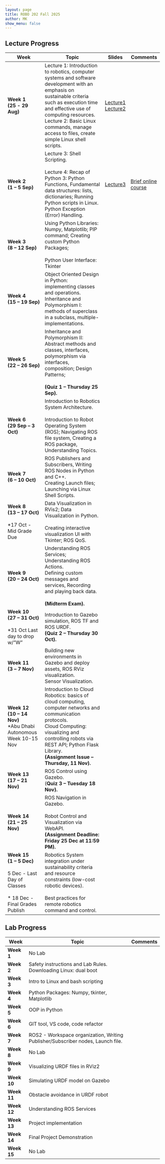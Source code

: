 ```yaml
---
layout: page
title: ROBO 202 Fall 2025
author: MK
show_menu: false
---
```

## Lecture Progress

| Week                                                                                                      | Topic                                                                                                                                                                                                                                                                                     | Slides                                                                                                                                                                                                                               | Comments                                                                                                               |
| --------------------------------------------------------------------------------------------------------- | ----------------------------------------------------------------------------------------------------------------------------------------------------------------------------------------------------------------------------------------------------------------------------------------- | ------------------------------------------------------------------------------------------------------------------------------------------------------------------------------------------------------------------------------------ | ---------------------------------------------------------------------------------------------------------------------- |
| **Week 1<br>(25** **- 29 Aug)**                                                                           | Lecture 1: Introduction to robotics, computer systems and software development with an emphasis on sustainable criteria such as execution time and effective use of computing resources.  <br>Lecture 2: Basic Linux commands, manage access to files, create simple Linux shell scripts. | [Lecture1](https://docs.google.com/presentation/d/18_A0ejGC9fcZo-8r-isfLq9Y1AO2VSgJsS35wjUQ06E/edit?usp=sharing)<br>[Lecture2](https://docs.google.com/presentation/d/13SxGQ2Nw_jfmPkYjhP_uX3k7inBO9ZdHJYvrZXdj2gw/edit?usp=sharing) |                                                                                                                        |
| **Week 2**<br>**(1 – 5 Sep)**                                                                             | Lecture 3: Shell Scripting.<br><br>Lecture 4: Recap of Python 3: Python Functions, Fundamental data structures: lists, dictionaries; Running Python scripts in Linux. Python Exception (Error) Handling.                                                                                  | [Lecture3](https://docs.google.com/presentation/d/1GY_4RNX1wNPawWfLoAb4LYVPoiJ8dsnOBFTNX8zgUgY/edit?usp=sharing)                                                                                                                     | [Brief online course](https://www.theconstruct.ai/robotigniteacademy_learnros/ros-courses-library/linux-for-robotics/) |
| **Week 3** <br>**(8 – 12 Sep)**                                                                           | Using Python Libraries: Numpy, Matplotlib; PIP command; Creating custom Python Packages;<br><br>Python User Interface: Tkinter                                                                                                                                                            |                                                                                                                                                                                                                                      |                                                                                                                        |
| **Week 4** <br>**(15 – 19 Sep)**                                                                          | Object Oriented Design in Python: implementing classes and operations.  <br>Inheritance and Polymorphism I: methods of superclass in a subclass, multiple-implementations.                                                                                                                |                                                                                                                                                                                                                                      |                                                                                                                        |
| **Week 5** <br>**(22 – 26 Sep)**                                                                          | Inheritance and Polymorphism II: Abstract methods and classes, interfaces, polymorphism via interfaces, composition; Design Patterns;<br><br>**(Quiz 1 – Thursday 25 Sep).**                                                                                                              |                                                                                                                                                                                                                                      |                                                                                                                        |
| **Week 6** <br>**(29 Sep – 3 Oct)**                                                                       | Introduction to Robotics System Architecture.<br><br>Introduction to Robot Operating System (ROS); Navigating ROS file system, Creating a ROS package, Understanding Topics.                                                                                                              |                                                                                                                                                                                                                                      |                                                                                                                        |
| **Week 7** <br>**(6 – 10 Oct)**                                                                           | ROS Publishers and Subscribers, Writing ROS Nodes in Python and C++.  <br>Creating Launch files; Launching via Linux Shell Scripts.                                                                                                                                                       |                                                                                                                                                                                                                                      |                                                                                                                        |
| **Week 8** <br>**(13 – 17 Oct)**<br><br>*17 Oct - Mid Grade Due                                           | Data Visualization in RVis2; Data Visualization in Python.<br><br>Creating interactive visualization UI with Tkinter; ROS QoS.                                                                                                                                                            |                                                                                                                                                                                                                                      |                                                                                                                        |
| **Week 9** <br>**(20 – 24 Oct)**                                                                          | Understanding ROS Services; Understanding ROS Actions.  <br>Defining custom messages and services, Recording and playing back data.<br>  <br>**(Midterm Exam).**                                                                                                                          |                                                                                                                                                                                                                                      |                                                                                                                        |
| **Week 10** <br>**(27 – 31 Oct)**<br><br>*31 Oct Last day to drop w/”W”                                   | Introduction to Gazebo simulation, ROS TF and ROS URDF.  <br>**(Quiz 2 – Thursday 30 Oct).**                                                                                                                                                                                              |                                                                                                                                                                                                                                      |                                                                                                                        |
| **Week 11 <br>(3** **– 7 Nov)**                                                                           | Building new environments in Gazebo and deploy assets, ROS RViz visualization.  <br>Sensor Visualization.                                                                                                                                                                                 |                                                                                                                                                                                                                                      |                                                                                                                        |
| **Week 12** <br>**(10 – 14 Nov)**  <br>*Abu Dhabi Autonomous Week 10-15 Nov                               | Introduction to Cloud Robotics: basics of cloud computing, computer networks and communication protocols.  <br>Cloud Computing: visualizing and controlling robots via REST API; Python Flask Library.  <br>**(Assignment Issue – Thursday, 11 Nov).**                                    |                                                                                                                                                                                                                                      |                                                                                                                        |
| **Week 13** <br>**(17 – 21 Nov)**                                                                         | ROS Control using Gazebo.  <br>(**Quiz 3 – Tuesday 18 Nov).**                                                                                                                                                                                                                             |                                                                                                                                                                                                                                      |                                                                                                                        |
| **Week 14** <br>**(21 – 25 Nov)**                                                                         | ROS Navigation in Gazebo.<br><br>Robot Control and Visualization via WebAPI.  <br>**(Assignment Deadline: Friday 25 Dec at 11:59 PM).**                                                                                                                                                   |                                                                                                                                                                                                                                      |                                                                                                                        |
| **Week 15** <br>**(1 – 5 Dec)**<br><br>5 Dec - Last Day of Classes<br><br>* 18 Dec - Final Grades Publish | Robotics System integration under sustainability criteria and resource constraints (low-cost robotic devices).<br><br>Best practices for remote robotics command and control.                                                                                                             |                                                                                                                                                                                                                                      |                                                                                                                        |

## Lab Progress 

| Week        | Topic                                                                           | Comments |
| ----------- | ------------------------------------------------------------------------------- | -------- |
| **Week 1**  | No Lab                                                                          |          |
| **Week 2**  | Safety instructions and Lab Rules. Downloading Linux: dual boot                 |          |
| **Week 3**  | Intro to Linux and bash scripting                                               |          |
| **Week 4**  | Python Packages: Numpy, tkinter, Matplotlib                                     |          |
| **Week 5**  | OOP in Python                                                                   |          |
| **Week 6**  | GIT tool, VS code, code refactor                                                |          |
| **Week 7**  | ROS2 - Workspace organization, Writing Publisher/Subscriber nodes, Launch file. |          |
| **Week 8**  | No Lab                                                                          |          |
| **Week 9**  | Visualizing URDF files in RViz2                                                 |          |
| **Week 10** | Simulating URDF model on Gazebo                                                 |          |
| **Week 11** | Obstacle avoidance in URDF robot                                                |          |
| **Week 12** | Understanding ROS Services                                                      |          |
| **Week 13** | Project implementation                                                          |          |
| **Week 14** | Final Project Demonstration                                                     |          |
| **Week 15** | No Lab                                                                          |          |